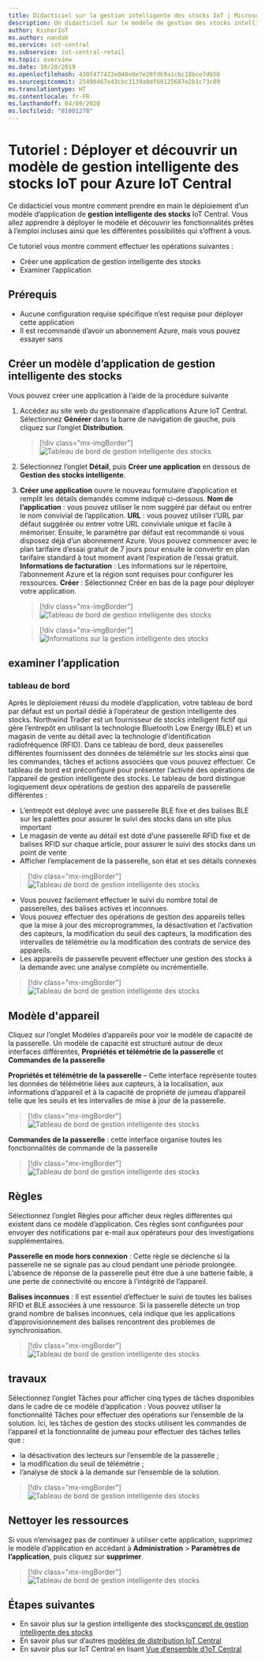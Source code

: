 ```yaml
---
title: Didacticiel sur la gestion intelligente des stocks IoT | Microsoft Docs
description: Un didacticiel sur le modèle de gestion des stocks intelligente IoT pour IoT Central
author: KishorIoT
ms.author: nandab
ms.service: iot-central
ms.subservice: iot-central-retail
ms.topic: overview
ms.date: 10/20/2019
ms.openlocfilehash: 430f477422e040e0e7e28fd69a1cbc18bce7d656
ms.sourcegitcommit: 25490467e43cbc3139a0df60125687e2b1c73c09
ms.translationtype: HT
ms.contentlocale: fr-FR
ms.lasthandoff: 04/09/2020
ms.locfileid: "81001278"
---
```

# <a name="tutorial-deploy-and-walk-through-a-smart-inventory-management-application-template"></a>Tutoriel : Déployer et découvrir un modèle de gestion intelligente des stocks IoT pour Azure IoT Central



Ce didacticiel vous montre comment prendre en main le déploiement d’un modèle d’application de **gestion intelligente des stocks** IoT Central. Vous allez apprendre à déployer le modèle et découvrir les fonctionnalités prêtes à l’emploi incluses ainsi que les différentes possibilités qui s’offrent à vous.

Ce tutoriel vous montre comment effectuer les opérations suivantes : 
* Créer une application de gestion intelligente des stocks 
* Examiner l’application 

## <a name="prerequisites"></a>Prérequis

* Aucune configuration requise spécifique n’est requise pour déployer cette application
* Il est recommandé d’avoir un abonnement Azure, mais vous pouvez essayer sans

## <a name="create-smart-inventory-management-application-template"></a>Créer un modèle d’application de gestion intelligente des stocks

Vous pouvez créer une application à l’aide de la procédure suivante

1. Accédez au site web du gestionnaire d’applications Azure IoT Central. Sélectionnez **Générer** dans la barre de navigation de gauche, puis cliquez sur l’onglet **Distribution**.

    > [!div class="mx-imgBorder"]
    > ![Tableau de bord de gestion intelligente des stocks](./media/tutorial-iot-central-smart-inventory-management/iotc_retail_homepage.png)

2. Sélectionnez l’onglet **Détail**, puis **Créer une application** en dessous de **Gestion des stocks intelligente**.

3. **Créer une application** ouvre le nouveau formulaire d’application et remplit les détails demandés comme indiqué ci-dessous.
   **Nom de l’application** : vous pouvez utiliser le nom suggéré par défaut ou entrer le nom convivial de l’application.
   **URL** : vous pouvez utiliser l’URL par défaut suggérée ou entrer votre URL conviviale unique et facile à mémoriser. Ensuite, le paramètre par défaut est recommandé si vous disposez déjà d’un abonnement Azure. Vous pouvez commencer avec le plan tarifaire d’essai gratuit de 7 jours pour ensuite le convertir en plan tarifaire standard à tout moment avant l’expiration de l’essai gratuit.
   **Informations de facturation** : Les informations sur le répertoire, l’abonnement Azure et la région sont requises pour configurer les ressources.
   **Créer** : Sélectionnez Créer en bas de la page pour déployer votre application.

    > [!div class="mx-imgBorder"]
    > ![Tableau de bord de gestion intelligente des stocks](./media/tutorial-iot-central-smart-inventory-management/smart_inventory_management_app_create.png)

    > [!div class="mx-imgBorder"]
    > ![Informations sur la gestion intelligente des stocks](./media/tutorial-iot-central-smart-inventory-management/smart-inventory-management-app-create-billinginfo.png)

## <a name="walk-through-the-application"></a>examiner l’application 

### <a name="dashboard"></a>tableau de bord 

Après le déploiement réussi du modèle d’application, votre tableau de bord par défaut est un portail dédié à l’opérateur de gestion intelligente des stocks. Northwind Trader est un fournisseur de stocks intelligent fictif qui gère l’entrepôt en utilisant la technologie Bluetooth Low Energy (BLE) et un magasin de vente au détail avec la technologie d’identification radiofréquence (RFID). Dans ce tableau de bord, deux passerelles différentes fournissent des données de télémétrie sur les stocks ainsi que les commandes, tâches et actions associées que vous pouvez effectuer. Ce tableau de bord est préconfiguré pour présenter l’activité des opérations de l’appareil de gestion intelligente des stocks.
Le tableau de bord distingue logiquement deux opérations de gestion des appareils de passerelle différentes : 
   * L’entrepôt est déployé avec une passerelle BLE fixe et des balises BLE sur les palettes pour assurer le suivi des stocks dans un site plus important
   * Le magasin de vente au détail est doté d’une passerelle RFID fixe et de balises RFID sur chaque article, pour assurer le suivi des stocks dans un point de vente
   * Afficher l’emplacement de la passerelle, son état et ses détails connexes 

> [!div class="mx-imgBorder"]
> ![Tableau de bord de gestion intelligente des stocks](./media/tutorial-iot-central-smart-inventory-management/smart_inventory_management_dashboard1.png)

   * Vous pouvez facilement effectuer le suivi du nombre total de passerelles, des balises actives et inconnues.
   * Vous pouvez effectuer des opérations de gestion des appareils telles que la mise à jour des microprogrammes, la désactivation et l’activation des capteurs, la modification du seuil des capteurs, la modification des intervalles de télémétrie ou la modification des contrats de service des appareils.
   * Les appareils de passerelle peuvent effectuer une gestion des stocks à la demande avec une analyse complète ou incrémentielle.

> [!div class="mx-imgBorder"]
> ![Tableau de bord de gestion intelligente des stocks](./media/tutorial-iot-central-smart-inventory-management/smart_inventory_management_dashboard2.png)

## <a name="device-template"></a>Modèle d'appareil
Cliquez sur l’onglet Modèles d’appareils pour voir le modèle de capacité de la passerelle. Un modèle de capacité est structuré autour de deux interfaces différentes, **Propriétés et télémétrie de la passerelle** et **Commandes de la passerelle**

**Propriétés et télémétrie de la passerelle** – Cette interface représente toutes les données de télémétrie liées aux capteurs, à la localisation, aux informations d’appareil et à la capacité de propriété de jumeau d’appareil telle que les seuils et les intervalles de mise à jour de la passerelle.

> [!div class="mx-imgBorder"]
> ![Tableau de bord de gestion intelligente des stocks](./media/tutorial-iot-central-smart-inventory-management/smart_inventory_management_devicetemplate1.png)


**Commandes de la passerelle** : cette interface organise toutes les fonctionnalités de commande de la passerelle

> [!div class="mx-imgBorder"]
> ![Tableau de bord de gestion intelligente des stocks](./media/tutorial-iot-central-smart-inventory-management/smart_inventory_management_devicetemplate2.png)

## <a name="rules"></a>Règles
Sélectionnez l’onglet Règles pour afficher deux règles différentes qui existent dans ce modèle d’application. Ces règles sont configurées pour envoyer des notifications par e-mail aux opérateurs pour des investigations supplémentaires.

**Passerelle en mode hors connexion** : Cette règle se déclenche si la passerelle ne se signale pas au cloud pendant une période prolongée. L’absence de réponse de la passerelle peut être due à une batterie faible, à une perte de connectivité ou encore à l’intégrité de l’appareil.

**Balises inconnues** : Il est essentiel d’effectuer le suivi de toutes les balises RFID et BLE associées à une ressource. Si la passerelle détecte un trop grand nombre de balises inconnues, cela indique que les applications d’approvisionnement des balises rencontrent des problèmes de synchronisation.

> [!div class="mx-imgBorder"]
> ![Tableau de bord de gestion intelligente des stocks](./media/tutorial-iot-central-smart-inventory-management/smart_inventory_management_rules.png)

## <a name="jobs"></a>travaux
Sélectionnez l’onglet Tâches pour afficher cinq types de tâches disponibles dans le cadre de ce modèle d’application : Vous pouvez utiliser la fonctionnalité Tâches pour effectuer des opérations sur l’ensemble de la solution. Ici, les tâches de gestion des stocks utilisent les commandes de l’appareil et la fonctionnalité de jumeau pour effectuer des tâches telles que :
   * la désactivation des lecteurs sur l’ensemble de la passerelle ;
   * la modification du seuil de télémétrie ; 
   * l’analyse de stock à la demande sur l’ensemble de la solution.

> [!div class="mx-imgBorder"]
> ![Tableau de bord de gestion intelligente des stocks](./media/tutorial-iot-central-smart-inventory-management/smart_inventory_management_jobs.png)

## <a name="clean-up-resources"></a>Nettoyer les ressources

Si vous n’envisagez pas de continuer à utiliser cette application, supprimez le modèle d’application en accédant à **Administration** > **Paramètres de l’application**, puis cliquez sur **supprimer**.

> [!div class="mx-imgBorder"]
> ![Tableau de bord de gestion intelligente des stocks](./media/tutorial-iot-central-smart-inventory-management/smart_inventory_management_cleanup.png)

## <a name="next-steps"></a>Étapes suivantes
* En savoir plus sur la gestion intelligente des stocks[concept de gestion intelligente des stocks](./architecture-smart-inventory-management.md)
* En savoir plus sur d’autres [modèles de distribution IoT Central](./overview-iot-central-retail.md)
* En savoir plus sur IoT Central en lisant [Vue d’ensemble d’IoT Central](../core/overview-iot-central.md)
